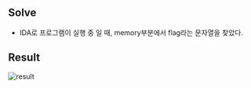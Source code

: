 ## Solve
* IDA로 프로그램이 실행 중 일 때, memory부분에서 flag라는 문자열을 찾았다.

## Result
  
![result](https://github.com/st1tch/doubles_ctf/blob/master/rev-100-AestheticsofSlow/result.png)
